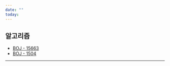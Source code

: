 ```yaml
---
date: ""
today:
---
```

## 알고리즘
- [BOJ - 15663](https://www.acmicpc.net/problem/15663)
- [BOJ - 1504](https://www.acmicpc.net/problem/1504)

---

